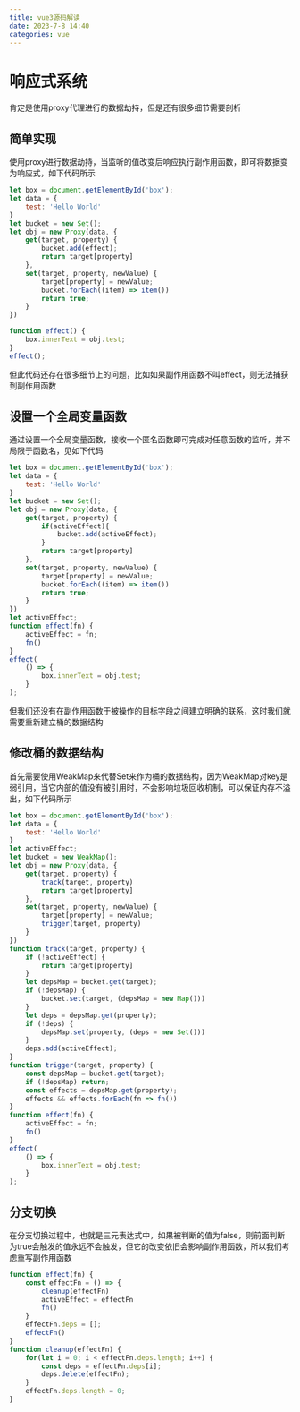 ```yaml
---
title: vue3源码解读
date: 2023-7-8 14:40
categories: vue
---
```


# 响应式系统

肯定是使用proxy代理进行的数据劫持，但是还有很多细节需要剖析

## 简单实现

使用proxy进行数据劫持，当监听的值改变后响应执行副作用函数，即可将数据变为响应式，如下代码所示

```js
let box = document.getElementById('box');
let data = {
    test: 'Hello World'
}
let bucket = new Set();
let obj = new Proxy(data, {
    get(target, property) {
        bucket.add(effect);
        return target[property]
    },
    set(target, property, newValue) {
        target[property] = newValue;
        bucket.forEach((item) => item())
        return true;
    }
})

function effect() {
    box.innerText = obj.test;
}
effect();
```

但此代码还存在很多细节上的问题，比如如果副作用函数不叫effect，则无法捕获到副作用函数

## 设置一个全局变量函数

通过设置一个全局变量函数，接收一个匿名函数即可完成对任意函数的监听，并不局限于函数名，见如下代码

```js
let box = document.getElementById('box');
let data = {
    test: 'Hello World'
}
let bucket = new Set();
let obj = new Proxy(data, {
    get(target, property) {
        if(activeEffect){
            bucket.add(activeEffect);
        }
        return target[property]
    },
    set(target, property, newValue) {
        target[property] = newValue;
        bucket.forEach((item) => item())
        return true;
    }
})
let activeEffect;
function effect(fn) {
    activeEffect = fn;
    fn()
}
effect(
    () => {
        box.innerText = obj.test;
    }
);
```

但我们还没有在副作用函数于被操作的目标字段之间建立明确的联系，这时我们就需要重新建立桶的数据结构

## 修改桶的数据结构

首先需要使用WeakMap来代替Set来作为桶的数据结构，因为WeakMap对key是弱引用，当它内部的值没有被引用时，不会影响垃圾回收机制，可以保证内存不溢出，如下代码所示

```js
let box = document.getElementById('box');
let data = {
    test: 'Hello World'
}
let activeEffect;
let bucket = new WeakMap();
let obj = new Proxy(data, {
    get(target, property) {
        track(target, property)
        return target[property]
    },
    set(target, property, newValue) {
        target[property] = newValue;
        trigger(target, property)
    }
})
function track(target, property) {
    if (!activeEffect) {
        return target[property]
    }
    let depsMap = bucket.get(target);
    if (!depsMap) {
        bucket.set(target, (depsMap = new Map()))
    }
    let deps = depsMap.get(property);
    if (!deps) {
        depsMap.set(property, (deps = new Set()))
    }
    deps.add(activeEffect);
}
function trigger(target, property) {
    const depsMap = bucket.get(target);
    if (!depsMap) return;
    const effects = depsMap.get(property);
    effects && effects.forEach(fn => fn())
}
function effect(fn) {
    activeEffect = fn;
    fn()
}
effect(
    () => {
        box.innerText = obj.test;
    }
);
```

## 分支切换

在分支切换过程中，也就是三元表达式中，如果被判断的值为false，则前面判断为true会触发的值永远不会触发，但它的改变依旧会影响副作用函数，所以我们考虑重写副作用函数

```js
function effect(fn) {
    const effectFn = () => {
        cleanup(effectFn)
        activeEffect = effectFn
        fn()
    }
    effectFn.deps = [];
    effectFn()
}
function cleanup(effectFn) {
    for(let i = 0; i < effectFn.deps.length; i++) {
        const deps = effectFn.deps[i];
        deps.delete(effectFn);
    }
    effectFn.deps.length = 0;
}
```

